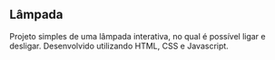 ## Lâmpada

Projeto simples de uma lâmpada interativa, no qual é possível ligar e desligar. Desenvolvido utilizando HTML, CSS e Javascript.

